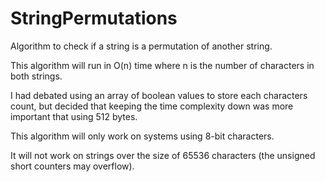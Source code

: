 # StringPermutations
Algorithm to check if a string is a permutation of another string.

This algorithm will run in O(n) time where n is the number of characters in both strings.

I had debated using an array of boolean values to store each characters count,
but decided that keeping the time complexity down was more important that using 512 bytes.

This algorithm will only work on systems using 8-bit characters.

It will not work on strings over the size of 65536 characters (the unsigned short counters may overflow).
